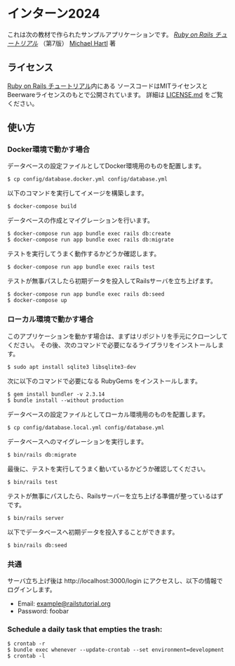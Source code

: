 # インターン2024

これは次の教材で作られたサンプルアプリケーションです。
[*Ruby on Rails チュートリアル*](https://railstutorial.jp/)
（第7版）
[Michael Hartl](https://www.michaelhartl.com/) 著

## ライセンス

[Ruby on Rails チュートリアル](https://railstutorial.jp/)内にある
ソースコードはMITライセンスとBeerwareライセンスのもとで公開されています。
詳細は [LICENSE.md](LICENSE.md) をご覧ください。

## 使い方

### Docker環境で動かす場合

データベースの設定ファイルとしてDocker環境用のものを配置します。

```
$ cp config/database.docker.yml config/database.yml
```

以下のコマンドを実行してイメージを構築します。

```
$ docker-compose build
```

データベースの作成とマイグレーションを行います。

```
$ docker-compose run app bundle exec rails db:create
$ docker-compose run app bundle exec rails db:migrate
```

テストを実行してうまく動作するかどうか確認します。

```
$ docker-compose run app bundle exec rails test
```

テストが無事パスしたら初期データを投入してRailsサーバを立ち上げます。

```
$ docker-compose run app bundle exec rails db:seed
$ docker-compose up
```

### ローカル環境で動かす場合

このアプリケーションを動かす場合は、まずはリポジトリを手元にクローンしてください。
その後、次のコマンドで必要になるライブラリをインストールします。

```
$ sudo apt install sqlite3 libsqlite3-dev
```

次に以下のコマンドで必要になる RubyGems をインストールします。

```
$ gem install bundler -v 2.3.14
$ bundle install --without production
```

データベースの設定ファイルとしてローカル環境用のものを配置します。

```
$ cp config/database.local.yml config/database.yml
```

データベースへのマイグレーションを実行します。

```
$ bin/rails db:migrate
```

最後に、テストを実行してうまく動いているかどうか確認してください。

```
$ bin/rails test
```

テストが無事にパスしたら、Railsサーバーを立ち上げる準備が整っているはずです。

```
$ bin/rails server
```

以下でデータベースへ初期データを投入することができます。

```
$ bin/rails db:seed
```

### 共通

サーバ立ち上げ後は http://localhost:3000/login にアクセスし、以下の情報でログインします。

- Email: example@railstutorial.org
- Password: foobar

### Schedule a daily task that empties the trash:
```
$ crontab -r
$ bundle exec whenever --update-crontab --set environment=development
$ crontab -l
```
